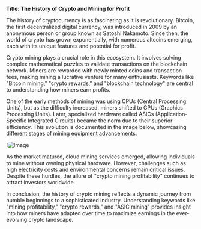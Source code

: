 **Title: The History of Crypto and Mining for Profit**

The history of cryptocurrency is as fascinating as it is revolutionary. Bitcoin, the first decentralized digital currency, was introduced in 2009 by an anonymous person or group known as Satoshi Nakamoto. Since then, the world of crypto has grown exponentially, with numerous altcoins emerging, each with its unique features and potential for profit.

Crypto mining plays a crucial role in this ecosystem. It involves solving complex mathematical puzzles to validate transactions on the blockchain network. Miners are rewarded with newly minted coins and transaction fees, making mining a lucrative venture for many enthusiasts. Keywords like "Bitcoin mining," "crypto rewards," and "blockchain technology" are central to understanding how miners earn profits.

One of the early methods of mining was using CPUs (Central Processing Units), but as the difficulty increased, miners shifted to GPUs (Graphics Processing Units). Later, specialized hardware called ASICs (Application-Specific Integrated Circuits) became the norm due to their superior efficiency. This evolution is documented in the image below, showcasing different stages of mining equipment advancements.

!![Image](https://github.com/user-attachments/assets/590b50a7-4459-4e76-8a31-559aed223621)

As the market matured, cloud mining services emerged, allowing individuals to mine without owning physical hardware. However, challenges such as high electricity costs and environmental concerns remain critical issues. Despite these hurdles, the allure of "crypto mining profitability" continues to attract investors worldwide.

In conclusion, the history of crypto mining reflects a dynamic journey from humble beginnings to a sophisticated industry. Understanding keywords like "mining profitability," "crypto rewards," and "ASIC mining" provides insight into how miners have adapted over time to maximize earnings in the ever-evolving crypto landscape.